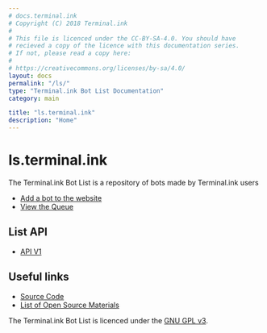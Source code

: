 ```yaml
---
# docs.terminal.ink
# Copyright (C) 2018 Terminal.ink
#
# This file is licenced under the CC-BY-SA-4.0. You should have
# recieved a copy of the licence with this documentation series.
# If not, please read a copy here:
#
# https://creativecommons.org/licenses/by-sa/4.0/
layout: docs
permalink: "/ls/"
type: "Terminal.ink Bot List Documentation"
category: main

title: "ls.terminal.ink"
description: "Home"
---
```


# ls.terminal.ink
The Terminal.ink Bot List is a repository of bots made by Terminal.ink users

- [Add a bot to the website](https://ls.terminal.ink/bot/add)
- [View the Queue](https://ls.terminal.ink/list/queue)

## List API
- [API V1](v1)

## Useful links

- [Source Code](https://github.com/Terminal/ls.terminal.ink)
- [List of Open Source Materials](opensource)

The Terminal.ink Bot List is licenced under the [GNU GPL v3](https://www.gnu.org/licenses/gpl-3.0.en.html).
